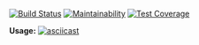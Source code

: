 [![Build Status](https://travis-ci.org/ivan-nor/frontend-project-lvl2.svg?branch=master)](https://travis-ci.org/ivan-nor/frontend-project-lvl2)
[![Maintainability](https://api.codeclimate.com/v1/badges/f7705e1a0a4a44e933e1/maintainability)](https://codeclimate.com/github/ivan-nor/frontend-project-lvl2/maintainability)
[![Test Coverage](https://api.codeclimate.com/v1/badges/f7705e1a0a4a44e933e1/test_coverage)](https://codeclimate.com/github/ivan-nor/frontend-project-lvl2/test_coverage)

**Usage:**
[![asciicast](https://asciinema.org/a/6ORivtipTsuS90hw7Zf32KJtZ.svg)](https://asciinema.org/a/6ORivtipTsuS90hw7Zf32KJtZ)